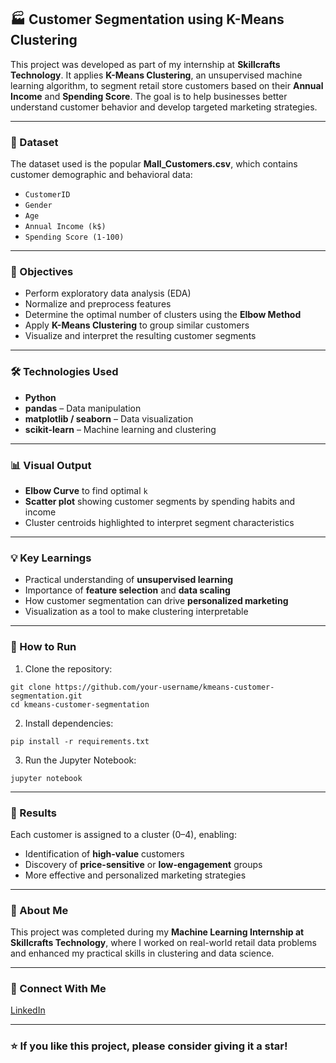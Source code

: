## 🏭️ Customer Segmentation using K-Means Clustering

This project was developed as part of my internship at **Skillcrafts Technology**. It applies **K-Means Clustering**, an unsupervised machine learning algorithm, to segment retail store customers based on their **Annual Income** and **Spending Score**. The goal is to help businesses better understand customer behavior and develop targeted marketing strategies.

---

### 📂 Dataset

The dataset used is the popular **Mall\_Customers.csv**, which contains customer demographic and behavioral data:

* `CustomerID`
* `Gender`
* `Age`
* `Annual Income (k$)`
* `Spending Score (1-100)`

---

### 🎯 Objectives

* Perform exploratory data analysis (EDA)
* Normalize and preprocess features
* Determine the optimal number of clusters using the **Elbow Method**
* Apply **K-Means Clustering** to group similar customers
* Visualize and interpret the resulting customer segments

---

### 🛠️ Technologies Used

* **Python**
* **pandas** – Data manipulation
* **matplotlib / seaborn** – Data visualization
* **scikit-learn** – Machine learning and clustering

---

### 📊 Visual Output

* **Elbow Curve** to find optimal `k`
* **Scatter plot** showing customer segments by spending habits and income
* Cluster centroids highlighted to interpret segment characteristics

---

### 💡 Key Learnings

* Practical understanding of **unsupervised learning**
* Importance of **feature selection** and **data scaling**
* How customer segmentation can drive **personalized marketing**
* Visualization as a tool to make clustering interpretable

---

### 🚀 How to Run

1. Clone the repository:

```
git clone https://github.com/your-username/kmeans-customer-segmentation.git
cd kmeans-customer-segmentation
```

2. Install dependencies:

```
pip install -r requirements.txt
```

3. Run the Jupyter Notebook:

```
jupyter notebook
```

---

### 📌 Results

Each customer is assigned to a cluster (0–4), enabling:

* Identification of **high-value** customers
* Discovery of **price-sensitive** or **low-engagement** groups
* More effective and personalized marketing strategies

---

### 🧠 About Me

This project was completed during my **Machine Learning Internship at Skillcrafts Technology**, where I worked on real-world retail data problems and enhanced my practical skills in clustering and data science.

---

### 📢 Connect With Me

[LinkedIn](https://www.linkedin.com/in/sourav-nath-715170320/)

---

### ⭐ If you like this project, please consider giving it a star!
